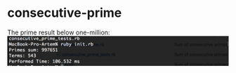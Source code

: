 # consecutive-prime
The prime result below one-million:
![alt text](https://raw.githubusercontent.com/lumandra/consecutive-prime/master/result.png)
